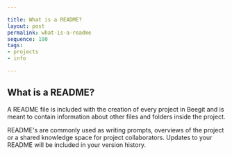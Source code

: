 ```yaml
---

title: What is a README?
layout: post
permalink: what-is-a-readme
sequence: 100
tags:
- projects
- info

---
```


## What is a README?
A README file is included with the creation of every project in Beegit and is meant to contain information about other files and folders inside the project. 

README's are commonly used as writing prompts, overviews of the project or a shared knowledge space for project collaborators. Updates to your README will be included in your version history. 
